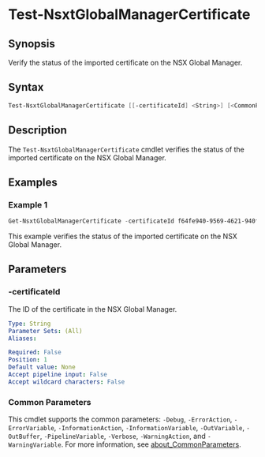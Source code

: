 # Test-NsxtGlobalManagerCertificate

## Synopsis

Verify the status of the imported certificate on the NSX Global Manager.

## Syntax

```powershell
Test-NsxtGlobalManagerCertificate [[-certificateId] <String>] [<CommonParameters>]
```

## Description

The `Test-NsxtGlobalManagerCertificate` cmdlet verifies the status of the imported certificate on the NSX Global Manager.

## Examples

### Example 1

```powershell
Get-NsxtGlobalManagerCertificate -certificateId f64fe940-9569-4621-940f-90ea2adafd93
```

This example verifies the status of the imported certificate on the NSX Global Manager.

## Parameters

### -certificateId

The ID of the certificate in the NSX Global Manager.

```yaml
Type: String
Parameter Sets: (All)
Aliases:

Required: False
Position: 1
Default value: None
Accept pipeline input: False
Accept wildcard characters: False
```

### Common Parameters

This cmdlet supports the common parameters: `-Debug`, `-ErrorAction`, `-ErrorVariable`, `-InformationAction`, `-InformationVariable`, `-OutVariable`, `-OutBuffer`, `-PipelineVariable`, `-Verbose`, `-WarningAction`, and `-WarningVariable`. For more information, see [about_CommonParameters](http://go.microsoft.com/fwlink/?LinkID=113216).
